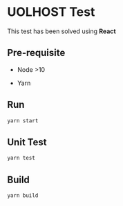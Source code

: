 # UOLHOST Test

This test has been solved using **React**


## Pre-requisite

* Node >10

* Yarn


## Run

```bash
yarn start
```


## Unit Test

```bash
yarn test
```


## Build

```bash
yarn build
```

